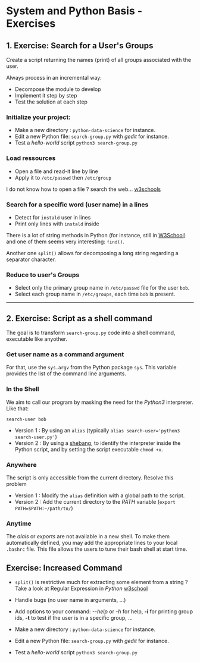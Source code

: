 # System and Python Basis - Exercises

## 1. Exercise: Search for a User's Groups

Create a script returning the names (print) of all groups associated with the user.

Always process in an incremental way:

- Decompose the module to develop
- Implement it step by step
- Test the solution at each step


### Initialize your project:

- Make a new directory : `python-data-science` for instance.
- Edit a new Python file: `search-group.py` with *gedit* for instance.
- Test a *hello-world* script `python3 search-group.py`


### Load ressources

- Open a file and read-it line by line
- Apply it to `/etc/passwd` then `/etc/group`

I do not know how to open a file ? search the web... [w3schools](https://www.w3schools.com/python/python_file_handling.asp)


### Search for a specific word (user name) in a lines

- Detect for `instald` user in lines
- Print only lines with `instald` inside

There is a lot of string methods in Python (for instance, still in [W3School](https://www.w3schools.com/python/python_strings_methods.asp))
and one of them seems very interesting: `find()`.

Another one `split()` allows for decomposing a long string regarding a separator character.


### Reduce to user's Groups

- Select only the primary group name in `/etc/passwd` file for the user `bob`.
- Select each group name in `/etc/groups`, each time `bob` is present.


---

##  2. Exercise: Script as a shell command


The goal is to transform `search-group.py` code into a shell command, executable like anyother.


### Get user name as a command argument


For that, use the `sys.argv` from the Python package `sys`. This variable provides the list of the command line arguments.


### In the Shell

We aim to call our program by masking the need for the _Python3_ interpreter. 
Like that: 

```shell
search-user bob
```

- Version 1 : By using an `alias` (typically `alias search-user='python3 search-user.py'`)
- Version 2 : By using a [shebang](https://fr.wikipedia.org/wiki/Shebang), to identify the interpreter inside the Python script, and by setting the script executable `chmod +x`.


### Anywhere

The script is only accessible from the current directory. 
Resolve this problem

- Version 1 : Modify the `alias` definition with a global path to the script.
- Version 2 : Add the current directory to the _PATH_ variable (`export PATH=$PATH:~/path/to/`)


### Anytime

The _alais_ or _exports_ are not available in a new shell. 
To make them automatically defined, you may add the appropriate lines to your local `.bashrc` file. 
This file allows the users to tune their bash shell at start time.


## Exercise: Increased Command

- `split()` is restrictive much for extracting some element from a string ? Take a look at Regular Expression in _Python_ [w3school](https://www.w3schools.com/python/python_regex.asp)
- Handle bugs (no user name in arguments, ...)
- Add options to your command: *--help* or *-h* for help, **-i** for printing group ids, **-t** to test if the user is in a specific group, ...

- Make a new directory : `python-data-science` for instance.
- Edit a new Python file: `search-group.py` with *gedit* for instance.
- Test a *hello-world* script `python3 search-group.py`

<!--

### Load ressources

- Open a file and read-it line by line
- Apply it to `/etc/passwd` then `/etc/group`

I do not know how to open a file ? search the web... [w3schools](https://www.w3schools.com/python/python_file_handling.asp)


### Search for a specific word (user name) in a lines

- Detect for `bob` user in lines
- Print only lines with `bob` inside

There is a lot of string methods in Python (for instance, still in [W3School](https://www.w3schools.com/python/python_strings_methods.asp))
and one of them seems very interesting: `find()`.

Another one `split()` allows for decomposing a long string regarding a separator character.


### Reduce to user's Groups

- Select only the primary group name in `/etc/passwd` file for the user `bob`.
- Select each group name in `/etc/groups`, each time `bob` is present.


---

##  2. Exercise: Script as a shell command


The goal is to transform `search-group.py` code into a shell command, executable like anyother.


### Get user name as a command argument


For that, use the `sys.argv` from the Python package `sys`. This variable provides the list of the command line arguments.


### In the Shell

We aim to call our program by masking the need for the _Python3_ interpreter. 
Like that: 

```shell
search-user bob
```

- Version 1 : By using an `alias` (typically `alias search-user='python3 search-user.py'`)
- Version 2 : By using a [shebang](https://fr.wikipedia.org/wiki/Shebang), to identify the interpreter inside the Python script, and by setting the script executable `chmod +x`.


### Anywhere

The script is only accessible from the current directory. 
Resolve this problem

- Version 1 : Modify the `alias` definition with a global path to the script.
- Version 2 : Add the current directory to the _PATH_ variable (`export PATH=$PATH:~/path/to/`)


### Anytime

The _alais_ or _exports_ are not available in a new shell. 
To make them automatically defined, you may add the appropriate lines to your local `.bashrc` file. 
This file allows the users to tune their bash shell at start time.


## Exercise: Increased Command

- `split()` is restrictive for extracting some element from a string ? Take a look at Regular Expression in _Python_ [w3school](https://www.w3schools.com/python/python_regex.asp)
- Handle bugs (no user name in arguments, ...)
- Add options to your command: *--help* or *-h* for help, **-i** for printing group ids, **-t** to test if the user is in a specific group, ...

-->